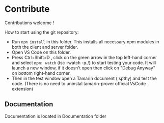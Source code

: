 #  Contribute

Contributions welcome !

How to start using the git repository:

- Run `npm install` in this folder. This installs all necessary npm modules in both the client and server folder. 
- Open VS Code on this folder.
- Press Ctrl+Shift+D , click on the green arrow in the top left-hand corner and select `npm: watch` (tsc -watch -p./) to start testing your code. It will launch a new window, if it doesn't open then click on "Debug Anyway" on bottom right-hand corner.
- Then in the test window open a Tamarin document (.spthy) and test the code. (There is no need to uninstal tamarin-prover official VsCode extension)

## Documentation 
Documentation is located in Documentation folder